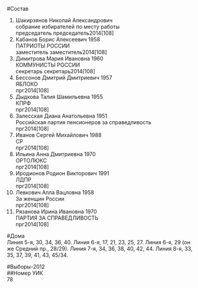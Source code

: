 #Состав  
1. Шакирзянов Николай Александрович  
    собрание избирателей по месту работы  
    председатель председатель2014[108]  
2. Кабанов Борис Алексеевич 1958  
    ПАТРИОТЫ РОССИИ  
    заместитель заместитель2014[108]  
3. Димитрова Мария Ивановна 1960  
    КОММУНИСТЫ РОССИИ  
    секретарь секретарь2014[108]  
4. Бессонов Дмитрий Дмитриевич 1957  
    ЯБЛОКО  
    прг2014[108]  
5. Дыдкова Талия Шамильевна 1955  
    КПРФ  
    прг2014[108]  
6. Залесская Диана Анатольевна 1951  
    Российская партия пенсионеров за справедливость  
    прг2014[108]  
7. Иванов Сергей Михайлович 1988  
    СР  
    прг2014[108]  
8. Ильина Анна Дмитриевна 1970  
    ОРТОЛЮКС  
    прг2014[108]  
9. Иродионов Родион Викторович 1991  
    ЛДПР  
    прг2014[108]  
10. Левкович Алла Вацловна 1958  
    За женщин России  
    прг2014[108]  
11. Рязанова Ирина Ивановна 1970  
    ПАРТИЯ ЗА СПРАВЕДЛИВОСТЬ  
    прг2014[108]  
  
#Дома  
Линия  5-я,      30, 34, 36, 40. Линия  6-я,      17, 21, 23, 25, 27. Линия  6-я,    29 (он же Средний пр.,   28/29). Линия  7-я,      34, 36, 38, 40, 42, 44. Линия  8-я,      33, 35, 37, 39, 41, 43, 45/34.  
  
#Выборы-2012  
##Номер УИК  
78  
